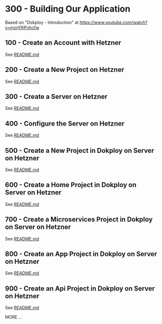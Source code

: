 # 300 - Building Our Application

Based on "Dokploy - Introduction" at https://www.youtube.com/watch?v=mznYKPvhcfw

## 100 - Create an Account with Hetzner

See [README.md](./100/README.md)

## 200 - Create a New Project on Hetzner

See [README.md](./200/README.md)

## 300 - Create a Server on Hetzner

See [README.md](./300/README.md)

## 400 - Configure the Server on Hetzner

See [README.md](./400/README.md)

## 500 - Create a New Project in Dokploy on Server on Hetzner

See [README.md](./500/README.md)

## 600 - Create a Home Project in Dokploy on Server on Hetzner

See [README.md](./600/README.md)

## 700 - Create a Microservices Project in Dokploy on Server on Hetzner

See [README.md](./700/README.md)

## 800 - Create an App Project in Dokploy on Server on Hetzner

See [README.md](./800/README.md)

## 900 - Create an Api Project in Dokploy on Server on Hetzner

See [README.md](./900/README.md)

MORE ...
